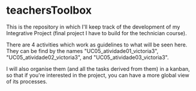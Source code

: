 # teachersToolbox
This is the repository in which I'll keep track of the development of my Integrative Project (final project I have to build for the technician course).

There are 4 activities which work as guidelines to what will be seen here. They can be find by the names "UC05_atividade01_victoria3", "UC05_atividade02_victoria3", and "UC05_atividade03_victoria3".

I will also organise them (and all the tasks derived from them) in a kanban, so that if you're interested in the project, you can have a more global view of its processes.
